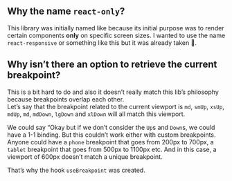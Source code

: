 ## Why the name `react-only`?

This library was initially named like because its initial purpose was to render certain components **only** on specific screen sizes. I wanted to use the name `react-responsive` or something like this but it was already taken 🤷.

## Why isn’t there an option to retrieve the current breakpoint?

This is a bit hard to do and also it doesn’t really match this lib’s philosophy because breakpoints overlap each other.\
Let’s say that the breakpoint related to the current viewport is `md`, `smUp`, `xsUp`, `mdUp`, `md`, `mdDown`, `lgDown` and `xlDown` will all match this viewport.

We could say “Okay but if we don’t consider the `Up`s and `Down`s, we could have a 1-1 binding. But this couldn’t work either with custom breakpoints. Anyone could have a `phone` breakpoint that goes from 200px to 700px, a `tablet` breakpoint that goes from 500px to 1100px etc. And in this case, a viewport of 600px doesn’t match a unique breakpoint.

That’s why the hook `useBreakpoint` was created.

